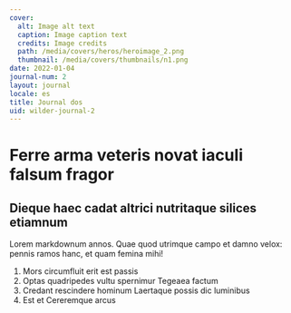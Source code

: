 ```yaml
---
cover:
  alt: Image alt text
  caption: Image caption text
  credits: Image credits
  path: /media/covers/heros/heroimage_2.png
  thumbnail: /media/covers/thumbnails/n1.png
date: 2022-01-04
journal-num: 2
layout: journal
locale: es
title: Journal dos
uid: wilder-journal-2
---
```


# Ferre arma veteris novat iaculi falsum fragor

## Dieque haec cadat altrici nutritaque silices etiamnum

Lorem markdownum annos. Quae quod utrimque campo et damno velox: pennis ramos
hanc, et quam femina mihi!

1. Mors circumfluit erit est passis
2. Optas quadripedes vultu spernimur Tegeaea factum
3. Credant rescindere hominum Laertaque possis dic luminibus
4. Est et Cereremque arcus
